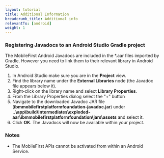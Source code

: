 ```yaml
---
layout: tutorial
title: Additional Information
breadcrumb_title: Additional info
relevantTo: [android]
weight: 1
---
```

<!-- NLS_CHARSET=UTF-8 -->
### Registering Javadocs to an Android Studio Gradle project
The MobileFirst Android Javadocs are included in the *.aar files imported by Gradle. However you need to link them to their relevant library in Android Studio.

1. In Android Studio make sure you are in the **Project** view.
2. Find the library name under the **External Libraries** node (the Javadoc file appears below it).
3. Right-click on the library name and select **Library Properties**.
4. From the Library Properties dialog select the "+" button
5. Navigate to the downloaded Javadoc JAR file (**ibmmobilefirstplatformfoundation-javadoc.jar**) under **..\app\build\intermediates\exploded-aar\ibmmobilefirstplatformfoundation\jars\assets** and select it.
6. Click **OK**. The Javadocs will now be available within your project.

### Notes

* The MobileFirst APIs cannot be activated from within an Android Service.